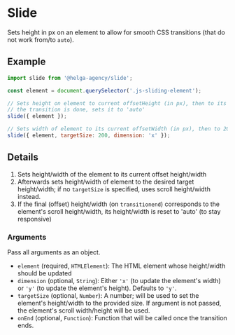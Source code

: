 # Slide

Sets height in px on an element to allow for smooth CSS transitions (that do not work from/to
`auto`). 

## Example

````javascript
import slide from '@helga-agency/slide';

const element = document.querySelector('.js-sliding-element');

// Sets height on element to current offsetHeight (in px), then to its scrollHeight; as soon as
// the transition is done, sets it to 'auto'
slide({ element });

// Sets width of element to its current offsetWidth (in px), then to 200px.
slide({ element, targetSize: 200, dimension: 'x' });
````

## Details

1. Sets height/width of the element to its current offset height/width
2. Afterwards sets height/width of element to the desired target height/width; if no `targetSize`
is specified, uses scroll height/width instead.
3. If the final (offset) height/width (on `transitionend`) corresponds to the element's scroll
height/width, its height/width is reset to 'auto' (to stay responsive)

### Arguments
Pass all arguments as an object.

- `element` (required, `HTMLElement`): The HTML element whose height/width should be updated
- `dimension` (optional, `String`): Either `'x'` (to update the element's width) or `'y'` (to
update the element's height). Defaults to `'y'`.
- `targetSize` (optional, `Number`): A number; will be used to set the element's height/width to the
provided size. If argument is not passed, the element's scroll width/height will be used.
- `onEnd` (optional, `Function`): Function that will be called once the transition ends.